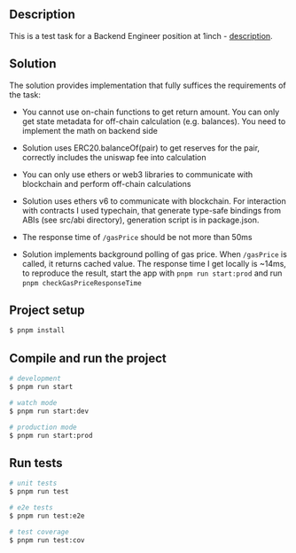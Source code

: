## Description

This is a test task for a Backend Engineer position at 1inch - [description](./Test%20task%20-%20Backend%20Engineer.docx.pdf).

## Solution

The solution provides implementation that fully suffices the requirements of the task:

* You cannot use on-chain functions to get return amount. You can only get state metadata for off-chain calculation (e.g. balances). You need to implement the math on backend side
- Solution uses ERC20.balanceOf(pair) to get reserves for the pair, correctly includes the uniswap fee into calculation

* You can only use ethers or web3 libraries to communicate with blockchain and perform off-chain calculations
- Solution uses ethers v6 to communicate with blockchain. For interaction with contracts I used typechain, that generate type-safe bindings from ABIs (see src/abi directory), generation script is in package.json.

* The response time of `/gasPrice` should be not more than 50ms
- Solution implements background polling of gas price. When `/gasPrice` is called, it returns cached value. The response time I get locally is ~14ms, to reproduce the result, start the app with `pnpm run start:prod` and run `pnpm checkGasPriceResponseTime`

## Project setup

```bash
$ pnpm install
```

## Compile and run the project

```bash
# development
$ pnpm run start

# watch mode
$ pnpm run start:dev

# production mode
$ pnpm run start:prod
```

## Run tests

```bash
# unit tests
$ pnpm run test

# e2e tests
$ pnpm run test:e2e

# test coverage
$ pnpm run test:cov
```